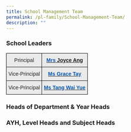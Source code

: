 ```yaml
---
title: School Management Team
permalink: /pl-family/School-Management-Team/
description: ""
---
```

  
### **School Leaders**

<style type="text/css">
.tg  {border-collapse:collapse;border-spacing:0;}
.tg td{border-color:black;border-style:solid;border-width:1px;font-family:Arial, sans-serif;font-size:14px;
  overflow:hidden;padding:10px 5px;word-break:normal;}
.tg th{border-color:black;border-style:solid;border-width:1px;font-family:Arial, sans-serif;font-size:14px;
  font-weight:normal;overflow:hidden;padding:10px 5px;word-break:normal;}
.tg .tg-n4qt{background-color:#EAEAEA;color:#222;font-weight:bold;text-align:center;vertical-align:top}
.tg .tg-ii8k{background-color:#EAEAEA;color:#222;text-align:center;vertical-align:top}
</style>
<table class="tg">
<thead>
  <tr>
    <th class="tg-ii8k">Principal </th>
    <th class="tg-n4qt"><a href="mailto:plmgps@moe.edu.sg"><span style="font-weight:600;text-decoration:none;color:#0857AE">Mrs</span></a><a href="mailto:plmgps@moe.edu.sg"> Joyce Ang</a></th>
  </tr>
</thead>
<tbody>
  <tr>
    <td class="tg-ii8k">Vice-Principal</td>
    <td class="tg-n4qt"><a href="mailto:plmgps@moe.edu.sg"><span style="font-weight:600;text-decoration:none;color:#0857AE">Ms Grace Tay</span></a></td>
  </tr>
  <tr>
    <td class="tg-ii8k">Vice-Principal</td>
    <td class="tg-n4qt"><a href="mailto:plmgps@moe.edu.sg"><span style="font-weight:600;text-decoration:none;color:#0857AE">Ms Tang Wai Yue</span></a></td>
  </tr>
</tbody>
</table>

### **Heads of Department & Year Heads**

### **AYH, Level Heads and Subject Heads**
